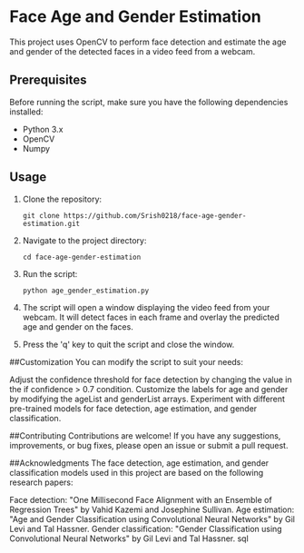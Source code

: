 # Face Age and Gender Estimation

This project uses OpenCV to perform face detection and estimate the age and gender of the detected faces in a video feed from a webcam.

## Prerequisites

Before running the script, make sure you have the following dependencies installed:

- Python 3.x
- OpenCV
- Numpy

## Usage

1. Clone the repository:

   ```shell
   git clone https://github.com/Srish0218/face-age-gender-estimation.git
2. Navigate to the project directory:

   ```shell
   cd face-age-gender-estimation
3. Run the script:

   ```shell
   python age_gender_estimation.py
4. The script will open a window displaying the video feed from your webcam. It will detect faces in each frame and overlay the predicted age and gender on the faces.

5. Press the 'q' key to quit the script and close the window.

##Customization
You can modify the script to suit your needs:

Adjust the confidence threshold for face detection by changing the value in the if confidence > 0.7 condition.
Customize the labels for age and gender by modifying the ageList and genderList arrays.
Experiment with different pre-trained models for face detection, age estimation, and gender classification.

##Contributing
Contributions are welcome! If you have any suggestions, improvements, or bug fixes, please open an issue or submit a pull request.

##Acknowledgments
The face detection, age estimation, and gender classification models used in this project are based on the following research papers:

Face detection: "One Millisecond Face Alignment with an Ensemble of Regression Trees" by Vahid Kazemi and Josephine Sullivan.
Age estimation: "Age and Gender Classification using Convolutional Neural Networks" by Gil Levi and Tal Hassner.
Gender classification: "Gender Classification using Convolutional Neural Networks" by Gil Levi and Tal Hassner.
sql

